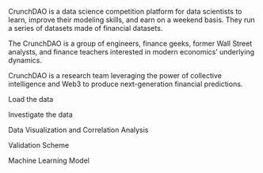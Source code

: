 CrunchDAO is a data science competition platform for data scientists to learn, improve their modeling skills, and earn on a weekend basis. They run a series of datasets made of financial datasets.

The CrunchDAO is a group of engineers, finance geeks, former Wall Street analysts, and finance teachers interested in modern economics’ underlying dynamics.

CrunchDAO is a research team leveraging the power of collective intelligence and Web3 to produce next-generation financial predictions.


Load the data

Investigate the data

Data Visualization and Correlation Analysis

Validation Scheme

Machine Learning Model
